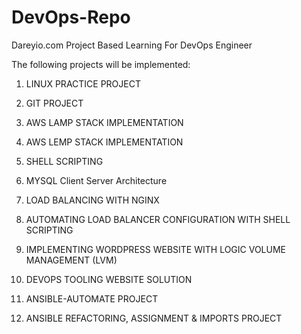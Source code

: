 # DevOps-Repo

Dareyio.com Project Based Learning For DevOps Engineer

The following projects will be implemented:

1. LINUX PRACTICE PROJECT

2. GIT PROJECT

3. AWS LAMP STACK IMPLEMENTATION

4. AWS LEMP STACK IMPLEMENTATION

5. SHELL SCRIPTING

6. MYSQL Client Server Architecture

7. LOAD BALANCING WITH NGINX

8. AUTOMATING LOAD BALANCER CONFIGURATION WITH SHELL SCRIPTING

9. IMPLEMENTING WORDPRESS WEBSITE WITH LOGIC VOLUME MANAGEMENT (LVM)

10. DEVOPS TOOLING WEBSITE SOLUTION

11. ANSIBLE-AUTOMATE PROJECT

12. ANSIBLE REFACTORING, ASSIGNMENT & IMPORTS PROJECT

